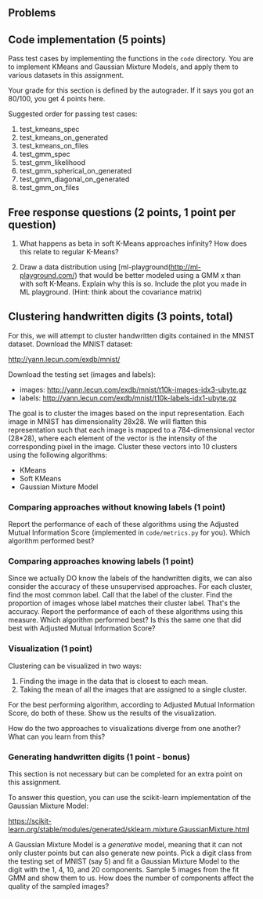 ## Problems

## Code implementation (5 points)
Pass test cases by implementing the functions in the `code` directory. You are to 
implement KMeans and Gaussian Mixture Models, and apply them to
various datasets in this assignment.

Your grade for this section is defined by the autograder. If it says you got an 80/100,
you get 4 points here. 

Suggested order for passing test cases:
1. test_kmeans_spec
2. test_kmeans_on_generated
3. test_kmeans_on_files
4. test_gmm_spec
5. test_gmm_likelihood
6. test_gmm_spherical_on_generated
7. test_gmm_diagonal_on_generated
8. test_gmm_on_files

## Free response questions (2 points, 1 point per question)

1. What happens as beta in soft K-Means approaches infinity? How does this relate to 
   regular K-Means?

2. Draw a data distribution using [ml-playground(http://ml-playground.com/) that would be better modeled using a GMM x than with soft K-Means. Explain why this is so. Include the plot you made in ML playground. (Hint: think about the covariance matrix)
         
## Clustering handwritten digits (3 points, total)

For this, we will attempt to cluster handwritten digits contained in the MNIST dataset.
Download the MNIST dataset:

http://yann.lecun.com/exdb/mnist/

Download the testing set (images and labels): 

- images: http://yann.lecun.com/exdb/mnist/t10k-images-idx3-ubyte.gz
- labels: http://yann.lecun.com/exdb/mnist/t10k-labels-idx1-ubyte.gz

The goal is to cluster the images based on the input representation. Each image in 
MNIST has dimensionality 28x28. We will flatten this representation such that each image
is mapped to a 784-dimensional vector (28*28), where each element of the vector is the 
intensity of the corresponding pixel in the image. Cluster these vectors into 10 clusters
using the following algorithms:

- KMeans
- Soft KMeans
- Gaussian Mixture Model

### Comparing approaches without knowing labels (1 point)
Report the performance of each of these algorithms using the Adjusted Mutual Information
Score (implemented in `code/metrics.py` for you). Which algorithm performed best?

### Comparing approaches knowing labels (1 point)
Since we actually DO know the labels of the handwritten digits, we can also consider the accuracy of these unsupervised approaches. For each cluster, find the most common label. Call that the label of the cluster. Find the proportion of images whose label matches their cluster label. That's the accuracy. Report the performance of each of these algorithms using this measure. Which algorithm performed best? Is this the same one that did best with Adjusted Mutual Information Score?

### Visualization (1 point)
Clustering can be visualized in two ways: 

1. Finding the image in the data that is closest to each mean.
2. Taking the mean of all the images that are assigned to a single cluster.

For the best performing algorithm, according to Adjusted Mutual Information
Score, do
both of these. Show us the results of the visualization.

How do the two approaches to visualizations diverge from one another? What can you 
learn from this?

### Generating handwritten digits (1 point - bonus)
This section is not necessary but can be completed for an extra point on this assignment. 

To answer this question, you can use the scikit-learn implementation of the Gaussian Mixture Model:

https://scikit-learn.org/stable/modules/generated/sklearn.mixture.GaussianMixture.html

A Gaussian Mixture Model is a *generative* model, meaning that it can not only cluster points but can also generate new points. Pick a digit class from the testing set of MNIST (say 5) and fit a Gaussian Mixture Model to the digit with the 1, 4, 10, and 20 components. Sample 5 images from the fit GMM and show them to us. How does the number of components affect the quality of the sampled images?







